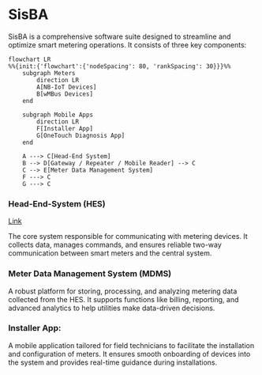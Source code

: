 # SisBA

SisBA is a comprehensive software suite designed to streamline and optimize smart metering operations. It consists of three key components:

```mermaid
flowchart LR
%%{init:{'flowchart':{'nodeSpacing': 80, 'rankSpacing': 30}}}%%
    subgraph Meters
        direction LR
        A[NB-IoT Devices]
        B[wMBus Devices]
    end
    
    subgraph Mobile Apps
        direction LR
        F[Installer App]
        G[OneTouch Diagnosis App]
    end

    A ---> C[Head-End System]
    B --> D[Gateway / Repeater / Mobile Reader] --> C
    C --> E[Meter Data Management System]
    F ---> C
    G ---> C
```
### Head-End-System (HES)
[Link](Head-End-System-HES.md)

The core system responsible for communicating with metering devices. It collects data, manages commands, and ensures reliable two-way communication between smart meters and the central system.

### Meter Data Management System (MDMS)
A robust platform for storing, processing, and analyzing metering data collected from the HES. It supports functions like billing, reporting, and advanced analytics to help utilities make data-driven decisions.
### Installer App:
A mobile application tailored for field technicians to facilitate the installation and configuration of meters. It ensures smooth onboarding of devices into the system and provides real-time guidance during installations.